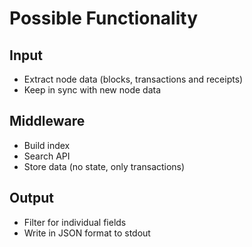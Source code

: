 # Possible Functionality

## Input

- Extract node data (blocks, transactions and receipts)
- Keep in sync with new node data

## Middleware

- Build index
- Search API
- Store data (no state, only transactions)

## Output

- Filter for individual fields
- Write in JSON format to stdout
